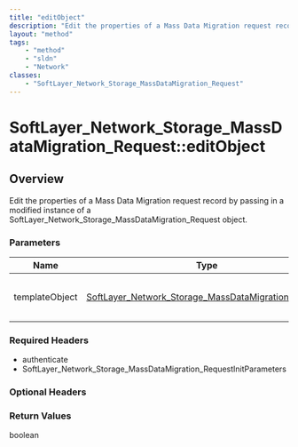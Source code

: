 ```yaml
---
title: "editObject"
description: "Edit the properties of a Mass Data Migration request record by passing in a modified instance of a SoftLayer_Network_Sto... "
layout: "method"
tags:
    - "method"
    - "sldn"
    - "Network"
classes:
    - "SoftLayer_Network_Storage_MassDataMigration_Request"
---
```

# SoftLayer_Network_Storage_MassDataMigration_Request::editObject
## Overview 
Edit the properties of a Mass Data Migration request record by passing in a modified instance of a SoftLayer_Network_Storage_MassDataMigration_Request object. 

### Parameters 
|Name | Type | Description |
| --- | --- | --- |
|templateObject| <a href='/reference/datatypes/SoftLayer_Network_Storage_MassDataMigration_Request'>SoftLayer_Network_Storage_MassDataMigration_Request </a>| A skeleton SoftLayer_Network_Storage_MassDataMigration_Request object with only the properties defined that you wish to change. Unchanged properties are left alone.|


### Required Headers
* authenticate
* SoftLayer_Network_Storage_MassDataMigration_RequestInitParameters

### Optional Headers

### Return Values
boolean
